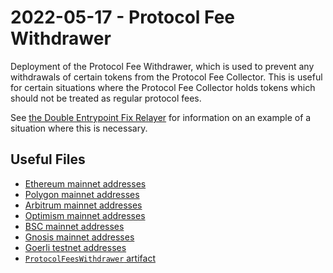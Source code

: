# 2022-05-17 - Protocol Fee Withdrawer

Deployment of the Protocol Fee Withdrawer, which is used to prevent any withdrawals of certain tokens from the Protocol Fee Collector. This is useful for certain situations where the Protocol Fee Collector holds tokens which should not be treated as regular protocol fees.

See [the Double Entrypoint Fix Relayer](../20220513-double-entrypoint-fix-relayer/) for information on an example of a situation where this is necessary.

## Useful Files

- [Ethereum mainnet addresses](./output/mainnet.json)
- [Polygon mainnet addresses](./output/polygon.json)
- [Arbitrum mainnet addresses](./output/arbitrum.json)
- [Optimism mainnet addresses](./output/optimism.json)
- [BSC mainnet addresses](./output/bsc.json)
- [Gnosis mainnet addresses](./output/gnosis.json)
- [Goerli testnet addresses](./output/goerli.json)
- [`ProtocolFeesWithdrawer` artifact](./artifact/ProtocolFeesWithdrawer.json)
